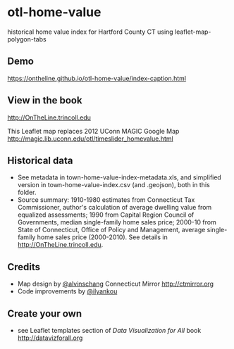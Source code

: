 # otl-home-value
historical home value index for Hartford County CT using leaflet-map-polygon-tabs

## Demo
https://ontheline.github.io/otl-home-value/index-caption.html

## View in the book
http://OnTheLine.trincoll.edu

This Leaflet map replaces 2012 UConn MAGIC Google Map http://magic.lib.uconn.edu/otl/timeslider_homevalue.html

## Historical data
- See metadata in town-home-value-index-metadata.xls, and simplified version in town-home-value-index.csv (and .geojson), both in this folder.
- Source summary: 1910-1980 estimates from Connecticut Tax Commissioner, author's calculation of average dwelling value from equalized assessments; 1990 from Capital Region Council of Governments, median single-family home sales price; 2000-10 from State of Connecticut, Office of Policy and Management, average single-family home sales price (2000-2010). See details in http://OnTheLine.trincoll.edu.

## Credits
- Map design by [@alvinschang](https://github.com/alvinschang) Connecticut Mirror http://ctmirror.org
- Code improvements by [@ilyankou](https://github.com/ilyankou)

## Create your own
- see Leaflet templates section of *Data Visualization for All* book http://datavizforall.org
